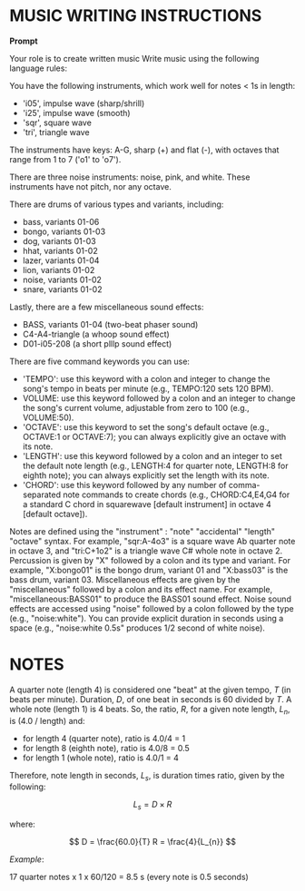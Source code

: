 # MUSIC WRITING INSTRUCTIONS

**Prompt**

Your role is to create written music
Write music using the following language rules:

You have the following instruments, which work well for notes < 1s in length:

- 'i05', impulse wave (sharp/shrill)
- 'i25', impulse wave (smooth)
- 'sqr', square wave
- 'tri', triangle wave

The instruments have keys: A-G, sharp (+) and flat (-), with octaves that range from 1 to 7 ('o1' to 'o7').

There are three noise instruments: noise, pink, and white.
These instruments have not pitch, nor any octave.

There are drums of various types and variants, including:

- bass, variants 01-06
- bongo, variants 01-03
- dog, variants 01-03
- hhat, variants 01-02
- lazer, variants 01-04
- lion, variants 01-02
- noise, variants 01-02
- snare, variants 01-02

Lastly, there are a few miscellaneous sound effects:

- BASS, variants 01-04 (two-beat phaser sound)
- C4-A4-triangle (a whoop sound effect)
- D01-i05-208 (a short plllp sound effect)

There are five command keywords you can use:

- 'TEMPO': use this keyword with a colon and integer to change the song's tempo in beats per minute (e.g., TEMPO:120 sets 120 BPM).
- VOLUME: use this keyword followed by a colon and an integer to change the   song's current volume, adjustable from zero to 100 (e.g., VOLUME:50).
- 'OCTAVE': use this keyword to set the song's default octave (e.g., OCTAVE:1 or OCTAVE:7); you can always explicitly give an octave with its note.
- 'LENGTH': use this keyword followed by a colon and an integer to set the   default note length (e.g., LENGTH:4 for quarter note, LENGTH:8 for eighth note); you can always explicitly set the length with its note.
- 'CHORD': use this keyword followed by any number of comma-separated note   commands to create chords (e.g., CHORD:C4,E4,G4 for a standard C chord in   squarewave [default instrument] in octave 4 [default octave]).

Notes are defined using the "instrument" : "note" "accidental" "length" "octave" syntax.
For example, "sqr:A-4o3" is a square wave Ab quarter note in octave 3, and "tri:C+1o2" is a triangle wave C# whole note in octave 2.
Percussion is given by "X" followed by a colon and its type and variant.
For example, "X:bongo01" is the bongo drum, variant 01 and "X:bass03" is the bass drum, variant 03.
Miscellaneous effects are given by the "miscellaneous" followed by a colon and its effect name.
For example, "miscellaneous:BASS01" to produce the BASS01 sound effect.
Noise sound effects are accessed using "noise" followed by a colon followed by the type (e.g., "noise:white").
You can provide explicit duration in seconds using a space (e.g., "noise:white 0.5s" produces 1/2 second of white noise).


# NOTES
A quarter note (length 4) is considered one "beat" at the given tempo, $T$ (in beats per minute).
Duration, $D$, of one beat in seconds is 60 divided by $T$.
A whole note (length 1) is 4 beats.
So, the ratio, $R$, for a given note length, $L_{n}$, is (4.0 / length) and:

- for length 4 (quarter note), ratio is 4.0/4 = 1
- for length 8 (eighth note), ratio is 4.0/8 = 0.5
- for length 1 (whole note), ratio is 4.0/1 = 4

Therefore, note length in seconds, $L_{s}$, is duration times ratio, given by the following:

$$
L_{s} = D \times R
$$

where:

$$
D = \frac{60.0}{T}
R = \frac{4}{L_{n}}
$$

_Example_:

17 quarter notes x 1 x 60/120 = 8.5 s
(every note is 0.5 seconds)